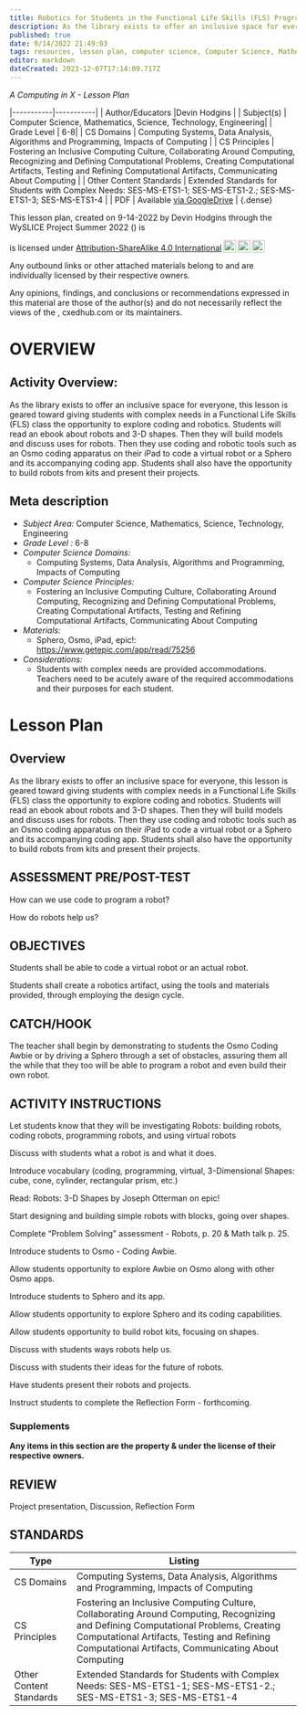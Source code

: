 ```yaml
---
title: Robotics for Students in the Functional Life Skills (FLS) Program
description: As the library exists to offer an inclusive space for everyone, this lesson is geared toward giving students with complex needs in a Functional Life Skills (FLS) class the opportunity to explore coding and robotics. Students will read an ebook about robots and 3-D shapes. Then they will build models and discuss uses for robots. Then they use coding and robotic tools such as an Osmo coding apparatus on their iPad to code a virtual robot or a Sphero and its accompanying coding app. Students shall also have the opportunity to build robots from kits and present their projects.
published: true
date: 9/14/2022 21:49:03
tags: resources, lesson plan, computer science, Computer Science, Mathematics, Science, Technology, Engineering 
editor: markdown
dateCreated: 2023-12-07T17:14:09.717Z
---
```

*A Computing in X - Lesson Plan*

|-----------|-----------|
| Author/Educators |Devin Hodgins |
| Subject(s) | Computer Science, Mathematics, Science, Technology, Engineering|
| Grade Level | 6-8|
| CS Domains | Computing Systems, Data Analysis, Algorithms and Programming, Impacts of Computing |
| CS Principles | Fostering an Inclusive Computing Culture, Collaborating Around Computing, Recognizing and Defining Computational Problems, Creating Computational Artifacts, Testing and Refining Computational Artifacts, Communicating About Computing |
| Other Content Standards | Extended Standards for Students with Complex Needs: SES-MS-ETS1-1; SES-MS-ETS1-2.; SES-MS-ETS1-3; SES-MS-ETS1-4 | 
| PDF | Available [via GoogleDrive]() |
{.dense}






This lesson plan, created on 9-14-2022 by Devin Hodgins through the  WySLICE Project Summer 2022 () is  <p xmlns:cc="http://creativecommons.org/ns#" >  is licensed under <a href="http://creativecommons.org/licenses/by-sa/4.0/?ref=chooser-v1" target="_blank" rel="license noopener noreferrer" style="display:inline-block;">Attribution-ShareAlike 4.0 International<img style="height:22px!important;margin-left:3px;vertical-align:text-bottom;" src="https://mirrors.creativecommons.org/presskit/icons/cc.svg?ref=chooser-v1"><img style="height:22px!important;margin-left:3px;vertical-align:text-bottom;" src="https://mirrors.creativecommons.org/presskit/icons/by.svg?ref=chooser-v1"><img style="height:22px!important;margin-left:3px;vertical-align:text-bottom;" src="https://mirrors.creativecommons.org/presskit/icons/sa.svg?ref=chooser-v1"></a></p>


Any outbound links or other attached materials belong to and are individually licensed by their respective owners. 


Any opinions, findings, and conclusions or recommendations expressed in this material are those of the author(s) and do not necessarily reflect the views of the , cxedhub.com or its maintainers.


# OVERVIEW
## Activity Overview:  
As the library exists to offer an inclusive space for everyone, this lesson is geared toward giving students with complex needs in a Functional Life Skills (FLS) class the opportunity to explore coding and robotics. Students will read an ebook about robots and 3-D shapes. Then they will build models and discuss uses for robots. Then they use coding and robotic tools such as an Osmo coding apparatus on their iPad to code a virtual robot or a Sphero and its accompanying coding app. Students shall also have the opportunity to build robots from kits and present their projects.
## Meta description
+ *Subject Area:* Computer Science, Mathematics, Science, Technology, Engineering 
+ *Grade Level :* 6-8 
+ *Computer Science Domains:*
   + Computing Systems, Data Analysis, Algorithms and Programming, Impacts of Computing
+ *Computer Science Principles:*
   + Fostering an Inclusive Computing Culture, Collaborating Around Computing, Recognizing and Defining Computational Problems, Creating Computational Artifacts, Testing and Refining Computational Artifacts, Communicating About Computing
+ *Materials:* 
   + Sphero, Osmo, iPad, epic!: https://www.getepic.com/app/read/75256
+ *Considerations:*
   + Students with complex needs are provided accommodations. Teachers need to be acutely aware of the required accommodations and their purposes for each student.


# Lesson Plan
## Overview
As the library exists to offer an inclusive space for everyone, this lesson is geared toward giving students with complex needs in a Functional Life Skills (FLS) class the opportunity to explore coding and robotics. Students will read an ebook about robots and 3-D shapes. Then they will build models and discuss uses for robots. Then they use coding and robotic tools such as an Osmo coding apparatus on their iPad to code a virtual robot or a Sphero and its accompanying coding app. Students shall also have the opportunity to build robots from kits and present their projects.
## ASSESSMENT PRE/POST-TEST
How can we use code to program a robot?


How do robots help us?
## OBJECTIVES
Students shall be able to code a virtual robot or an actual robot.


Students shall create a robotics artifact, using the tools and materials provided, through employing the design cycle.


## CATCH/HOOK
The teacher shall begin by demonstrating to students the Osmo Coding Awbie or by driving a Sphero through a set of obstacles, assuring them all the while that they too will be able to program a robot and even build their own robot.


## ACTIVITY INSTRUCTIONS
Let students know that they will be investigating Robots: building robots, coding robots, programming robots, and using virtual robots


Discuss with students what a robot is and what it does.


Introduce vocabulary (coding, programming, virtual, 3-Dimensional Shapes: cube, cone, cylinder, rectangular prism, etc.)


Read: Robots: 3-D Shapes by Joseph Otterman on epic!


Start designing and building simple robots with blocks, going over shapes.


Complete “Problem Solving” assessment - Robots, p. 20 & Math talk p. 25.


Introduce students to Osmo - Coding Awbie.


Allow students opportunity to explore Awbie on Osmo along with other Osmo apps.


Introduce students to Sphero and its app.


Allow students opportunity to explore Sphero and its coding capabilities.


Allow students opportunity to build robot kits, focusing on shapes.


Discuss with students ways robots help us.


Discuss with students their ideas for the future of robots.


Have students present their robots and projects.


Instruct students to complete the Reflection Form - forthcoming.


### Supplements
**Any items in this section are the property & under the license of their respective owners.**






## REVIEW
Project presentation, Discussion, Reflection Form
## STANDARDS        
| Type | Listing | 
|-----------|-----------|
| CS Domains  | Computing Systems, Data Analysis, Algorithms and Programming, Impacts of Computing|
| CS Principles   | Fostering an Inclusive Computing Culture, Collaborating Around Computing, Recognizing and Defining Computational Problems, Creating Computational Artifacts, Testing and Refining Computational Artifacts, Communicating About Computing|
| Other Content Standards | Extended Standards for Students with Complex Needs: SES-MS-ETS1-1; SES-MS-ETS1-2.; SES-MS-ETS1-3; SES-MS-ETS1-4  |